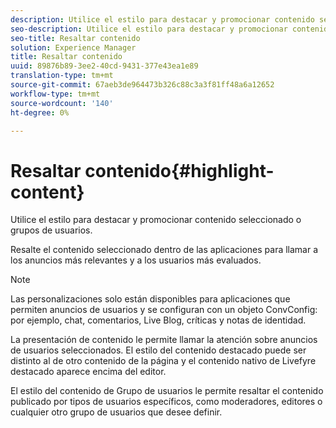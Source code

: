 ```yaml
---
description: Utilice el estilo para destacar y promocionar contenido seleccionado o grupos de usuarios.
seo-description: Utilice el estilo para destacar y promocionar contenido seleccionado o grupos de usuarios.
seo-title: Resaltar contenido
solution: Experience Manager
title: Resaltar contenido
uuid: 89876b89-3ee2-40cd-9431-377e43ea1e89
translation-type: tm+mt
source-git-commit: 67aeb3de964473b326c88c3a3f81ff48a6a12652
workflow-type: tm+mt
source-wordcount: '140'
ht-degree: 0%

---
```



# Resaltar contenido{#highlight-content}

Utilice el estilo para destacar y promocionar contenido seleccionado o grupos de usuarios.

Resalte el contenido seleccionado dentro de las aplicaciones para llamar a los anuncios más relevantes y a los usuarios más evaluados.

>[!NOTE]
>
>Las personalizaciones solo están disponibles para aplicaciones que permiten anuncios de usuarios y se configuran con un objeto ConvConfig: por ejemplo, chat, comentarios, Live Blog, críticas y notas de identidad.

La presentación de contenido le permite llamar la atención sobre anuncios de usuarios seleccionados. El estilo del contenido destacado puede ser distinto al de otro contenido de la página y el contenido nativo de Livefyre destacado aparece encima del editor.

El estilo del contenido de Grupo de usuarios le permite resaltar el contenido publicado por tipos de usuarios específicos, como moderadores, editores o cualquier otro grupo de usuarios que desee definir.
